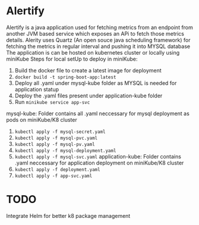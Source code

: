 # Alertify

Alertify is a java application used for fetching metrics from an endpoint from another JVM based service which exposes an APi to fetch those metrics details. Alerity uses Quartz (An open souce java scheduling framework) for fetching the metrics in regular interval and pushing it into MYSQL database 
The application is can be hosted on kubernetes cluster or locally using miniKube 
Steps for local setUp to deploy in miniKube:
  1. Build the docker file to create a latest image for deployment
  2. `docker build -t spring-boot-app:latest`
  3. Deploy all .yaml under mysql-kube folder as MYSQL is needed for application statup
  4. Deploy the .yaml files present under application-kube folder
  5. Run `minikube service app-svc`

mysql-kube: Folder contains all .yaml neccessary for mysql deployment as pods on miniKube/K8 cluster 
  1. `kubectl apply -f mysql-secret.yaml`
  2. `kubectl apply -f mysql-pvc.yaml`
  3. `kubectl apply -f mysql-pv.yaml`
  4. `kubectl apply -f mysql-deployment.yaml`
  5. `kubectl apply -f mysql-svc.yaml`
application-kube: Folder contains .yaml neccessary for application deployment on miniKube/K8 cluster
  1. `kubectl apply -f deployment.yaml`
  2. `kubectl apply -f app-svc.yaml`



# TODO


Integrate Helm for better k8 package management

